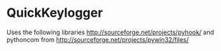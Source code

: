 QuickKeylogger
==============
Uses the following libraries
http://sourceforge.net/projects/pyhook/
and pythoncom from http://sourceforge.net/projects/pywin32/files/
